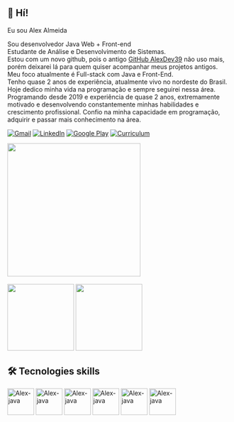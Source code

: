 ## 🖖 Hí!
Eu sou Alex Almeida

Sou desenvolvedor Java Web + Front-end<br>
Estudante de Análise e Desenvolvimento de Sistemas.<br>
Estou com um novo github, pois o antigo <a href="https://github.com/AlexDev39" >GitHub AlexDev39</a> não uso mais, porém deixarei lá para quem quiser acompanhar meus projetos antigos.<br>
Meu foco atualmente é Full-stack com Java e Front-End.<br>
Tenho quase 2 anos de experiência, atualmente vivo no nordeste do Brasil.<br>
Hoje dedico minha vida na programação e sempre seguirei nessa área. <br>
Programando desde 2019 e experiência de quase 2 anos, extremamente motivado e desenvolvendo constantemente minhas habilidades e crescimento profissional. Confio na minha capacidade em programação, adquirir e passar mais conhecimento na área.

[![Gmail](https://img.shields.io/badge/Gmail-D14836?style=for-the-badge&logo=gmail&logoColor=white)](mailto:alexhavilla2022@gmail.com)
[![LinkedIn](https://img.shields.io/badge/LinkedIn-0077B5?style=for-the-badge&logo=linkedin&logoColor=white)](https://www.linkedin.com/in/alexsandro-j-a-almeida/)
[![Google Play](https://img.shields.io/badge/Google_Play-414141?style=for-the-badge&logo=google-play&logoColor=white)](https://play.google.com/store/apps/details?id=com.AMH.GalaxyFox)
[![Curriculum](https://img.shields.io/badge/Curriculum-6FDA44?style=for-the-badge&logo=Upwork&logoColor=white)](https://docs.google.com/document/d/1qbIXA7VEDnR_zXFHoipr1uK0dgLN0lRsdfXSB16FEOE/edit)

<img widht="100%" height="300em" src="https://user-images.githubusercontent.com/107814495/202304793-e2ecc848-7556-42da-9201-d97cc1ddb736.gif"/>
<br><br>

<div>
    <img height="150em" src="https://github-readme-stats.vercel.app/api?username=Alexdevsoft&show_icons=true&theme=tokyonight"/>
    <img height="150em" src="https://github-readme-stats.vercel.app/api/top-langs/?username=Alexdevsoft&layout=compact&theme=tokyonight"/>
</div>

## 🛠️ Tecnologies skills

<div>  
    <img align="center" alt="Alex-java" height="60" widht="60" src="https://cdn.jsdelivr.net/gh/devicons/devicon/icons/java/java-original-wordmark.svg" />
    <img align="center" alt="Alex-java" height="60" widht="60" src="https://cdn.jsdelivr.net/gh/devicons/devicon/icons/react/react-original-wordmark.svg"/>
    <img align="center" alt="Alex-java" height="60" widht="60" src="https://cdn.jsdelivr.net/gh/devicons/devicon/icons/postgresql/postgresql-plain-wordmark.svg"/>
    <img align="center" alt="Alex-java" height="60" widht="60" src="https://cdn.jsdelivr.net/gh/devicons/devicon/icons/html5/html5-original.svg"/>
    <img align="center" alt="Alex-java" height="60" widht="60" src="https://cdn.jsdelivr.net/gh/devicons/devicon/icons/css3/css3-original.svg"/>
    <img align="center" alt="Alex-java" height="60" widht="60" src="https://cdn.jsdelivr.net/gh/devicons/devicon/icons/javascript/javascript-original.svg"/>
</div>

##



